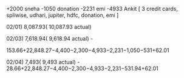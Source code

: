 +2000 sneha -1050 donation -2231 emi -4933 Ankit [ 3 credit cards, spliwise, udhari, jupiter, hdfc, donation, emi ]

02/01) 8,087.93( 10,087.93 actual)

02/03) 7,618.94( 9,618.94 actual) -

153.66+22,848.27−4,400−2,300−4,933−2,231−1,050−531+62.01

02/04) 7,493( 9,493 actual) - 28.66+22,848.27−4,400−2,300−4,933−2,231−531.94+62.01